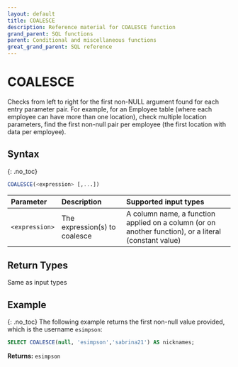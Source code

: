```yaml
---
layout: default
title: COALESCE
description: Reference material for COALESCE function
grand_parent: SQL functions
parent: Conditional and miscellaneous functions
great_grand_parent: SQL reference
---
```


# COALESCE

Checks from left to right for the first non-NULL argument found for each entry parameter pair. For example, for an Employee table (where each employee can have more than one location), check multiple location parameters, find the first non-null pair per employee (the first location with data per employee).

## Syntax
{: .no_toc}

```sql
COALESCE(<expression> [,...])
```

| Parameter | Description        | Supported input types | 
| :--------- | :---------------------------------------------------|:------------|
| `<expression>` | The expression(s) to coalesce | A column name,  a function applied on a column (or on another function), or a literal (constant value) |

## Return Types 
Same as input types 

## Example
{: .no_toc}
The following example returns the first non-null value provided, which is the username `esimpson`:

```sql
SELECT COALESCE(null, 'esimpson','sabrina21') AS nicknames;
```

**Returns:** `esimpson`
